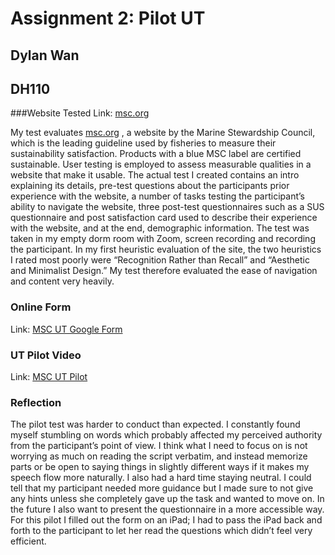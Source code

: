 # Assignment 2: Pilot UT
## Dylan Wan 
## DH110
###Website Tested 
Link: [msc.org](msc.org)

My test evaluates [msc.org](msc.org) , a website by the Marine Stewardship Council, which is the leading guideline used by fisheries to measure their sustainability satisfaction. Products with a blue MSC label are certified sustainable. User testing is employed to assess measurable qualities in a website that make it usable. The actual test I created contains an intro explaining its details, pre-test questions about the participants prior experience with the website, a number of tasks testing the participant’s ability to navigate the website, three post-test questionnaires such as a SUS questionnaire and post satisfaction card used to describe their experience with the website, and at the end, demographic information. The test was taken in my empty dorm room with Zoom, screen recording and recording the participant. In my first heuristic evaluation of the site, the two heuristics I rated most poorly were “Recognition Rather than Recall” and “Aesthetic and Minimalist Design.” My test therefore evaluated the ease of navigation and content very heavily.

### Online Form
Link: [MSC UT Google Form](https://docs.google.com/forms/d/e/1FAIpQLSdbAJlt9woIsa795S-ZUOt_VcbPIfBDp2P7HC4gPoETQT140g/viewform?usp=sf_link)

### UT Pilot Video 
Link: [MSC UT Pilot](https://youtu.be/xnurxf5nZ04)

### Reflection
The pilot test was harder to conduct than expected. I constantly found myself stumbling on words which probably affected my perceived authority from the participant’s point of view. I think what I need to focus on is not worrying as much on reading the script verbatim, and instead memorize parts or be open to saying things in slightly different ways if it makes my speech flow more naturally. I also had a hard time staying neutral. I could tell that my participant needed more guidance but I made sure to not give any hints unless she completely gave up the task and wanted to move on. In the future I also want to present the questionnaire in a more accessible way. For this pilot I filled out the form on an iPad; I had to pass the iPad back and forth to the participant to let her read the questions which didn’t feel very efficient.

